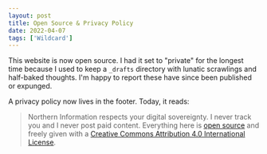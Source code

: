 ```yaml
---
layout: post
title: Open Source & Privacy Policy
date: 2022-04-07
tags: ['Wildcard']
---
```

This website is now open source. I had it set to "private" for the longest time because I used to keep a `_drafts` directory with lunatic scrawlings and half-baked thoughts. I'm happy to report these have since been published or expunged.

A privacy policy now lives in the footer. Today, it reads:<!--x-->

> Northern Information respects your digital sovereignty. I never track you and I never post paid content. Everything here is [open source](https://github.com/tyleretters/nor.the-rn.info) and freely given with a  [Creative Commons Attribution 4.0 International License](https://creativecommons.org/licenses/by/4.0/).